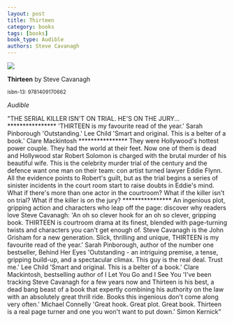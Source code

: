 ```yaml
---
layout: post
title: Thirteen
category: books
tags: [books]
book_type: Audible
authors: Steve Cavanagh
---
```


<img src="http://books.google.com/books/content?id=TQbAswEACAAJ&printsec=frontcover&img=1&zoom=1&source=gbs_api"/>

**Thirteen** by Steve Cavanagh

<sup>isbn-13: 9781409170662</sup>

*Audible*

"THE SERIAL KILLER ISN'T ON TRIAL. HE'S ON THE JURY... ****************
'THIRTEEN is my favourite read of the year.' Sarah Pinborough
'Outstanding.' Lee Child 'Smart and original. This is a belter of a book.'
Clare Mackintosh **************** They were Hollywood's hottest power
couple. They had the world at their feet. Now one of them is dead and
Hollywood star Robert Solomon is charged with the brutal murder of his
beautiful wife. This is the celebrity murder trial of the century and the
defence want one man on their team: con artist turned lawyer Eddie Flynn.
All the evidence points to Robert's guilt, but as the trial begins a series
of sinister incidents in the court room start to raise doubts in Eddie's
mind. What if there's more than one actor in the courtroom? What if the
killer isn't on trial? What if the killer is on the jury? ****************
An ingenious plot, gripping action and characters who leap off the page:
discover why readers love Steve Cavanagh: 'An oh so clever hook for an oh
so clever, gripping book. THIRTEEN is courtroom drama at its finest,
blended with page-turning twists and characters you can't get enough of.
Steve Cavanagh is the John Grisham for a new generation. Slick, thrilling
and unique, THIRTEEN is my favourite read of the year.' Sarah Pinborough,
author of the number one bestseller, Behind Her Eyes 'Outstanding - an
intriguing premise, a tense, gripping build-up, and a spectacular climax.
This guy is the real deal. Trust me.' Lee Child 'Smart and original. This
is a belter of a book.' Clare Mackintosh, bestselling author of I Let You
Go and I See You 'I've been tracking Steve Cavanagh for a few years now and
Thirteen is his best, a dead bang beast of a book that expertly combining
his authority on the law with an absolutely great thrill ride. Books this
ingenious don't come along very often.' Michael Connelly 'Great hook. Great
plot. Great book. Thirteen is a real page turner and one you won't want to
put down.' Simon Kernick"